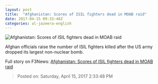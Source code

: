 ```yaml
---
layout: post
title:  "Afghanistan: Scores of ISIL fighters dead in MOAB raid"
date: 2017-04-15 09:33:48Z
categories: al-jazeera-english
---
```


![Afghanistan: Scores of ISIL fighters dead in MOAB raid](http://www.aljazeera.com/mritems/Images/2017/4/15/2a317884e8ea47e1bc6c86adcce42756_18.jpg)

Afghan officials raise the number of ISIL fighters killed after the US army dropped its largest non-nuclear bomb.


Full story on F3News: [Afghanistan: Scores of ISIL fighters dead in MOAB raid](http://www.f3nws.com/n/ehvgR)

> Posted on: Saturday, April 15, 2017 2:33:48 PM
